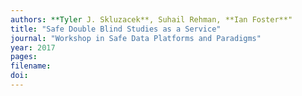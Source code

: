 ```yaml
---
authors: **Tyler J. Skluzacek**, Suhail Rehman, **Ian Foster**"
title: "Safe Double Blind Studies as a Service"
journal: "Workshop in Safe Data Platforms and Paradigms"
year: 2017
pages:
filename:
doi:
---
```

